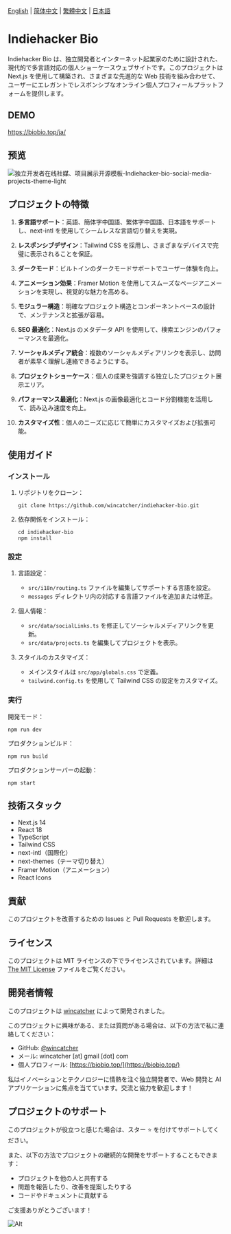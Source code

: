 [English](README-EN.md) | [简体中文](README.md) | [繁體中文](README-Hant.md) | [日本語](README-JA.md)

# Indiehacker Bio

Indiehacker Bio は、独立開発者とインターネット起業家のために設計された、現代的で多言語対応の個人ショーケースウェブサイトです。このプロジェクトは Next.js を使用して構築され、さまざまな先進的な Web 技術を組み合わせて、ユーザーにエレガントでレスポンシブなオンライン個人プロフィールプラットフォームを提供します。

## DEMO

[ https://biobio.top/ja/ ]( https://biobio.top/ja/ )

## 预览

![独立开发者在线社媒、项目展示开源模板-Indiehacker-bio-social-media-projects-theme-light](https://github.com/user-attachments/assets/d1107139-f019-4fe3-b2cd-9fb764e3e01d)

## プロジェクトの特徴

1. **多言語サポート**：英語、簡体字中国語、繁体字中国語、日本語をサポートし、next-intl を使用してシームレスな言語切り替えを実現。

2. **レスポンシブデザイン**：Tailwind CSS を採用し、さまざまなデバイスで完璧に表示されることを保証。

3. **ダークモード**：ビルトインのダークモードサポートでユーザー体験を向上。

4. **アニメーション効果**：Framer Motion を使用してスムーズなページアニメーションを実現し、視覚的な魅力を高める。

5. **モジュラー構造**：明確なプロジェクト構造とコンポーネントベースの設計で、メンテナンスと拡張が容易。

6. **SEO 最適化**：Next.js のメタデータ API を使用して、検索エンジンのパフォーマンスを最適化。

7. **ソーシャルメディア統合**：複数のソーシャルメディアリンクを表示し、訪問者が素早く理解し連絡できるようにする。

8. **プロジェクトショーケース**：個人の成果を強調する独立したプロジェクト展示エリア。

9. **パフォーマンス最適化**：Next.js の画像最適化とコード分割機能を活用して、読み込み速度を向上。

10. **カスタマイズ性**：個人のニーズに応じて簡単にカスタマイズおよび拡張可能。

## 使用ガイド

### インストール

1. リポジトリをクローン：
   ```
   git clone https://github.com/wincatcher/indiehacker-bio.git
   ```

2. 依存関係をインストール：
   ```
   cd indiehacker-bio
   npm install
   ```

### 設定

1. 言語設定：
   - `src/i18n/routing.ts` ファイルを編集してサポートする言語を設定。
   - `messages` ディレクトリ内の対応する言語ファイルを追加または修正。

2. 個人情報：
   - `src/data/socialLinks.ts` を修正してソーシャルメディアリンクを更新。
   - `src/data/projects.ts` を編集してプロジェクトを表示。

3. スタイルのカスタマイズ：
   - メインスタイルは `src/app/globals.css` で定義。
   - `tailwind.config.ts` を使用して Tailwind CSS の設定をカスタマイズ。

### 実行

開発モード：
```
npm run dev
```

プロダクションビルド：
```
npm run build
```

プロダクションサーバーの起動：
```
npm start
```

## 技術スタック

- Next.js 14
- React 18
- TypeScript
- Tailwind CSS
- next-intl（国際化）
- next-themes（テーマ切り替え）
- Framer Motion（アニメーション）
- React Icons

## 貢献

このプロジェクトを改善するための Issues と Pull Requests を歓迎します。

## ライセンス

このプロジェクトは MIT ライセンスの下でライセンスされています。詳細は [The MIT License](https://opensource.org/license/MIT) ファイルをご覧ください。

## 開発者情報

このプロジェクトは [wincatcher](https://github.com/wincatcher) によって開発されました。

このプロジェクトに興味がある、または質問がある場合は、以下の方法で私に連絡してください：

- GitHub: [@wincatcher](https://github.com/wincatcher)
- メール: wincatcher [at] gmail [dot] com
- 個人プロフィール: [https://biobio.top/](https://biobio.top/)

私はイノベーションとテクノロジーに情熱を注ぐ独立開発者で、Web 開発と AI アプリケーションに焦点を当てています。交流と協力を歓迎します！

## プロジェクトのサポート

このプロジェクトが役立つと感じた場合は、スター ⭐️ を付けてサポートしてください。

また、以下の方法でプロジェクトの継続的な開発をサポートすることもできます：

- プロジェクトを他の人と共有する
- 問題を報告したり、改善を提案したりする
- コードやドキュメントに貢献する

ご支援ありがとうございます！

![Alt](https://repobeats.axiom.co/api/embed/08a6938436b0c5394eb7d13b0538d147f57a1876.svg "Repobeats analytics image")